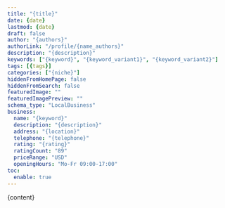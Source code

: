 ```yaml
---
title: "{title}"
date: {date}
lastmod: {date}
draft: false
author: "{authors}"
authorLink: "/profile/{name_authors}"
description: "{description}"
keywords: ["{keyword}", "{keyword_variant1}", "{keyword_variant2}"]
tags: [{tags}]
categories: ["{niche}"]
hiddenFromHomePage: false
hiddenFromSearch: false
featuredImage: ""
featuredImagePreview: ""
schema_type: "LocalBusiness"
business:
  name: "{keyword}"
  description: "{description}"
  address: "{location}"
  telephone: "{telephone}"
  rating: "{rating}"
  ratingCount: "89"
  priceRange: "USD"
  openingHours: "Mo-Fr 09:00-17:00"
toc:
  enable: true
---
```

        
{content}